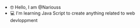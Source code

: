 - 🤓 Hello, I am @Nariouss
- 💻 I'm learning Java Script to create anything related to web devloppment

<!---
Nariouss/Nariouss is a ✨ special ✨ repository because its `README.md` (this file) appears on your GitHub profile.
You can click the Preview link to take a look at your changes.
--->
